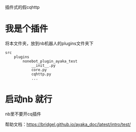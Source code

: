 插件式的假cqhttp

# 我是个插件

将本文件夹，放到nb机器人的plugins文件夹下

```
src
    plugins
        nonebot_plugin_ayaka_test
            __init__.py
            core.py
            cqhttp.py
            ...
```

# 启动nb 就行

nb里不要开cq插件

帮助文档：https://bridgel.github.io/ayaka_doc/latest/intro/test/
